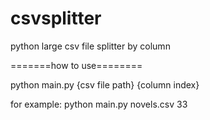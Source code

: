 # csvsplitter
python large csv file splitter by column

=======how to use========

python main.py {csv file path} {column index}

for example: python main.py novels.csv 33
